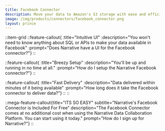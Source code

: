 ```yaml
---
title: Facebook Connector
description: Move your data to Amazon's S3 storage with ease and efficiency.
image: /img/products/connectors/facebook_connector.png
layout: prince
---
```


::item-grid
::feature-callout{ :title="Intuitive UI" :description="You won't need to know anything about SQL or APIs to make your data available in Facebook" :prompt="Does Narrative have a UI for the Facebook connector?"}
::

::feature-callout{ :title="Breezy Setup" :description="You'll be up and running in no time at all." :prompt="How do I setup the Narrative Facebook connector?"}
::

::feature-callout{ :title="Fast Delivery" :description="Data delivered within minutes of it being available" :prompt="How long does it take the Facebook connector to deliver data?"}
::
::

::mega-feature-callout{title="ITS SO EASY" subtitle="Narrative's Facebook Connector is Included For Free" description="The Facebook Connector comes at no additional cost when using the Narrative Data Collaboration Platform.  You can start using it today." prompt="How do I sign up for Narrative?"}
::

